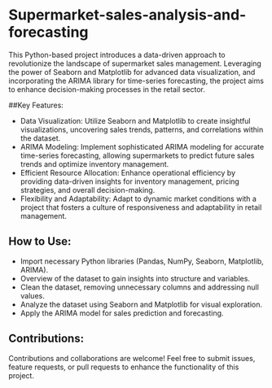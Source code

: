 # Supermarket-sales-analysis-and-forecasting
This Python-based project introduces a data-driven approach to revolutionize the landscape of supermarket sales management. Leveraging the power of Seaborn and Matplotlib for advanced data visualization, and incorporating the ARIMA library for time-series forecasting, the project aims to enhance decision-making processes in the retail sector.

##Key Features:

* Data Visualization: Utilize Seaborn and Matplotlib to create insightful visualizations, uncovering sales trends, patterns, and correlations within the dataset.
* ARIMA Modeling: Implement sophisticated ARIMA modeling for accurate time-series forecasting, allowing supermarkets to predict future sales trends and optimize inventory management.
* Efficient Resource Allocation: Enhance operational efficiency by providing data-driven insights for inventory management, pricing strategies, and overall decision-making.
* Flexibility and Adaptability: Adapt to dynamic market conditions with a project that fosters a culture of responsiveness and adaptability in retail management.

## How to Use:

* Import necessary Python libraries (Pandas, NumPy, Seaborn, Matplotlib, ARIMA).
* Overview of the dataset to gain insights into structure and variables.
* Clean the dataset, removing unnecessary columns and addressing null values.
* Analyze the dataset using Seaborn and Matplotlib for visual exploration.
* Apply the ARIMA model for sales prediction and forecasting.

## Contributions:
Contributions and collaborations are welcome! Feel free to submit issues, feature requests, or pull requests to enhance the functionality of this project.
